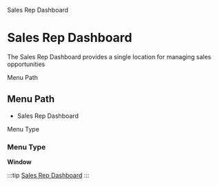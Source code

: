 
Sales Rep Dashboard
# Sales Rep Dashboard


The Sales Rep Dashboard provides a single location for managing sales opportunities

Menu Path
## Menu Path



- Sales Rep Dashboard

Menu Type
### Menu Type

**Window**


:::tip
[Sales Rep Dashboard](functional-guide/window/window-sales-rep-dashboard.md)
:::